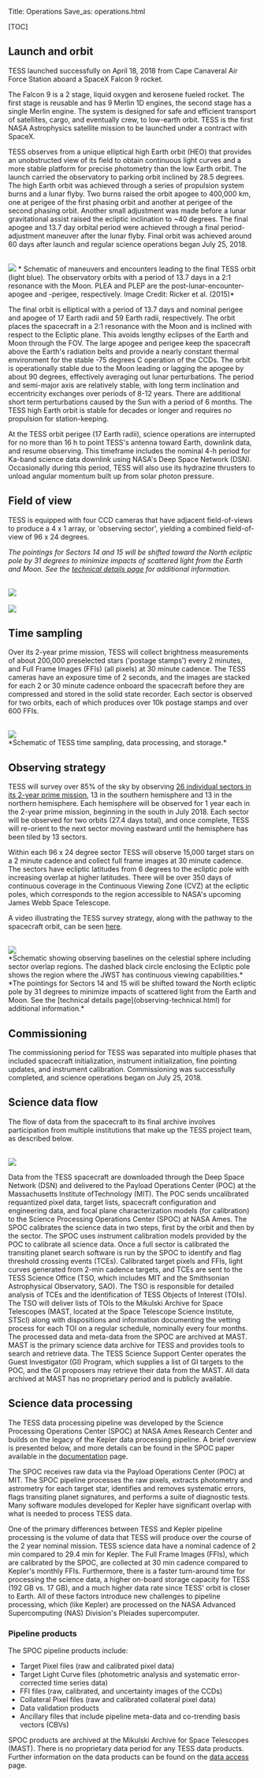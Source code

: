 Title: Operations
Save_as: operations.html

[TOC]

## Launch and orbit

TESS launched successfully on April 18, 2018 from Cape Canaveral Air Force Station aboard a SpaceX Falcon 9 rocket.

The Falcon 9 is a 2 stage, liquid oxygen and kerosene fueled rocket. The first stage is reusable and has 9 Merlin 1D engines, the second stage has a single Merlin engine. The system is designed for safe and efficient transport of satellites, cargo, and eventually crew, to low-earth orbit. TESS is the first NASA Astrophysics satellite mission to be launched under a contract with SpaceX. 

TESS observes from a unique elliptical high Earth orbit (HEO) that provides an unobstructed view of its field to obtain continuous light curves and a more stable platform for precise photometry than the low Earth orbit. The launch carried the observatory to parking orbit inclined by 28.5 degrees. The high Earth orbit was achieved through a series of propulsion system burns and a lunar flyby. Two burns raised the orbit apogee to 400,000 km, one at perigee of the first phasing orbit and another at perigee of the second phasing orbit. Another small adjustment was made before a lunar gravitational assist raised the ecliptic inclination to ~40 degrees. The final apogee and 13.7 day orbital period were achieved through a final period-adjustment maneuver after the lunar flyby. Final orbit was achieved around 60 days after launch and regular science operations began July 25, 2018.

<br/>
<img class="img-responsive" style="max-width:75%;" src="images/mission/tess_orbit_Winnpresentation.jpg">
* Schematic of maneuvers and encounters leading to the final TESS orbit (light blue). The observatory orbits with a period of 13.7 days in a 2:1 resonance with the Moon. PLEA and PLEP are the post-lunar-encounter-apogee and -perigee, respectively. Image Credit: Ricker et al. (2015)*
<br/>

The final orbit is elliptical with a period of 13.7 days and nominal perigee and apogee of 17 Earth radii and 59 Earth radii, respectively. The orbit places the spacecraft in a 2:1 resonance with the Moon and is inclined with respect to the Ecliptic plane. This avoids lengthy eclipses of the Earth and Moon through the FOV. The large apogee and perigee keep the spacecraft above the Earth's radiation belts and provide a nearly constant thermal environment for the stable -75 degrees C operation of the CCDs. The orbit is operationally stable due to the Moon leading or lagging the apogee by about 90 degrees, effectively averaging out lunar perturbations. The period and semi-major axis are relatively stable, with long term inclination and eccentricity exchanges over periods of 8-12 years. There are additional short term perturbations caused by the Sun with a period of 6 months. The TESS high Earth orbit is stable for decades or longer and requires no propulsion for station-keeping. 

At the  TESS  orbit perigee (17 Earth radii), science operations are interrupted for no more than 16 h to point TESS's antenna toward Earth, downlink data, and resume observing. This timeframe includes the nominal 4-h period for Ka-band science data downlink using NASA's Deep Space Network (DSN). Occasionally during this period, TESS will also use its hydrazine thrusters to unload angular momentum built up from solar photon pressure.


## Field of view

TESS is equipped with four CCD cameras that have adjacent field-of-views to produce a 4 x 1 array, or 'observing sector', yielding a combined field-of-view of 96 x 24 degrees.

*The pointings for Sectors 14 and 15 will be shifted toward the North ecliptic pole by 31 degrees to minimize impacts of scattered light from the Earth and Moon. See the [technical details page](observing-technical.html) for additional information.*

<br/>
<img class="img-responsive" style="max-width:67%;" src="images/mission/tess_observingsectorschematic_Winnpresentation.jpg">
<br/>

<br/>
<img class="img-responsive" style="max-width:67%;" src="images/mission/tess_cameraFOVschematic_Winnpresentation.png">
<br/>


## Time sampling

Over its 2-year prime mission, TESS will collect brightness measurements of about 200,000 preselected stars ('postage stamps') every 2 minutes, and Full Frame Images (FFIs) (all pixels) at 30 minute cadence. The TESS cameras have an exposure time of 2 seconds, and the images are stacked for each 2 or 30 minute cadence onboard the spacecraft before they are compressed and stored in the solid state recorder. Each sector is observed for two orbits, each of which produces over 10k postage stamps and over 600 FFIs.

<br/>
<img class="img-responsive" style="max-width:95%;" src="images/mission/tess_onboard_formats.png">
<br/>
*Schematic of TESS time sampling, data processing, and storage.*

## Observing strategy

TESS will survey over 85% of the sky by observing [26 individual sectors in its 2-year prime mission](status.html), 13 in the southern hemisphere and 13 in the northern hemisphere. Each hemisphere will be observed for 1 year each in the 2-year prime mission, beginning in the south in July 2018. Each sector will be observed for two orbits (27.4 days total), and once complete, TESS will re-orient to the next sector moving eastward until the hemisphere has been tiled by 13 sectors.  

Within each 96 x 24 degree sector TESS will observe 15,000 target stars on a 2 minute cadence and collect full frame images at 30 minute cadence. The sectors have ecliptic latitudes from 6 degrees to the ecliptic pole with increasing overlap at higher latitudes. There will be over 350 days of continuous coverage in the Continuous Viewing Zone (CVZ) at the ecliptic poles, which corresponds to the region accessible to NASA's upcoming James Webb Space Telescope.

A video illustrating the TESS survey strategy, along with the pathway to the spacecraft orbit, can be seen [here](http://www.youtube.com/watch?v=mpViVEO-ymc).



<br/>
<img class="img-responsive" style="max-width:67%;" src="images/mission/tess_2yearskycoverage.png">
<br/>
*Schematic showing observing baselines on the celestial sphere including sector overlap regions. The dashed black circle enclosing the Ecliptic pole shows the region where the JWST has continuous viewing capabilities.* *The pointings for Sectors 14 and 15 will be shifted toward the North ecliptic pole by 31 degrees to minimize impacts of scattered light from the Earth and Moon. See the [technical details page](observing-technical.html) for additional information.*


## Commissioning

The commissioning period for TESS was separated into multiple phases that included spacecraft initialization, instrument initialization, fine pointing updates, and instrument calibration. Commissioning was successfully completed, and science operations began on July 25, 2018.

## Science data flow 
The flow of data from the spacecraft to its final archive involves participation from multiple institutions that make up the TESS project team, as described below.

<br/>
<img class="img-responsive" style="max-width:75%;" src="images/mission/tess_operations2.png">
<br/>

Data from the TESS spacecraft are downloaded through the Deep Space Network (DSN) and delivered to the Payload Operations Center (POC) at the Massachusetts Institute ofTechnology (MIT). The POC sends uncalibrated requantized pixel data, target lists, spacecraft configuration and engineering data, and focal plane characterization models (for calibration) to the Science Processing Operations Center (SPOC) at NASA Ames. The SPOC calibrates the science data in two steps, first by the orbit and then by the sector. The SPOC uses instrument calibration models provided by the POC to calibrate all science data. Once a full sector is calibrated the transiting planet search software is run by the SPOC to identify and flag threshold crossing events (TCEs). Calibrated target pixels and FFIs, light curves generated from 2-min cadence targets, and TCEs are sent to the TESS Science Office (TSO, which includes MIT and the Smithsonian Astrophysical Observatory, SAO). The TSO is responsible for detailed analysis of TCEs and the identification of TESS Objects of Interest (TOIs). The TSO will deliver lists of TOIs to the Mikulski Archive for Space Telescopes (MAST, located at the Space Telescope Science Institute, STScI) along with dispositions and information documenting the vetting process for each TOI on a regular schedule, nominally every four months. The processed data and meta-data from the SPOC are archived at MAST. MAST is the primary science data archive for TESS and provides tools to search and retrieve data. The TESS Science Support Center operates the Guest Investigator (GI) Program, which supplies a list of GI targets to the POC, and the GI proposers may retrieve their data from the MAST. All data archived at MAST has no proprietary period and is publicly available.


## Science data processing 

The TESS data processing pipeline was developed by the Science Processing Operations Center (SPOC) at NASA Ames Research Center and builds on the legacy of the Kepler data processing pipeline. A brief overview is presented below, and more details can be found in the SPOC paper available in the [documentation](documentation.html) page.

The SPOC receives raw data via the Payload Operations Center (POC) at MIT. The SPOC pipeline processes the raw pixels, extracts photometry and astrometry for each target star, identifies and removes systematic errors, flags transiting planet signatures, and performs a suite of diagnostic tests. Many software modules developed for Kepler have significant overlap with what is needed to process TESS data. 

One of the primary differences between TESS and Kepler pipeline processing is the volume of data that TESS will produce over the course of the 2 year nominal mission. TESS science data have a nominal cadence of 2 min compared to 29.4 min for Kepler. The Full Frame Images (FFIs), which are calibrated by the SPOC, are collected at 30 min cadence compared to Kepler's monthly FFIs. Furthermore, there is a faster turn-around time for processing the science data, a higher on-board storage capacity for TESS (192 GB vs. 17 GB), and a much higher data rate since TESS' orbit is closer to Earth. All of these factors introduce new challenges to pipeline processing, which (like Kepler) are processed on the NASA Advanced Supercomputing (NAS) Division's Pleiades supercomputer.

### Pipeline products

The SPOC pipeline products include:

* Target Pixel files (raw and calibrated pixel data)
* Target Light Curve files (photometric analysis and systematic error-corrected time series data)
* FFI files (raw, calibrated, and uncertainty images of the CCDs)
* Collateral Pixel files (raw and calibrated collateral pixel data)
* Data validation products
* Ancillary files that include pipeline meta-data and co-trending basis vectors (CBVs)

SPOC products are archived at the Mikulski Archive for Space Telescopes (MAST). There is no proprietary data period for any TESS data products. Further information on the data products can be found on the [data access](data-access.html) page.


